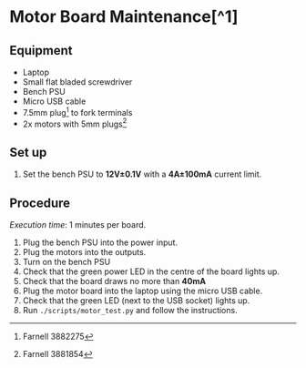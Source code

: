 # Motor Board Maintenance[^1]

## Equipment

 * Laptop
 * Small flat bladed screwdriver
 * Bench PSU
 * Micro USB cable
 * 7.5mm plug[^2] to fork terminals
 * 2x motors with 5mm plugs[^3]

## Set up

 1. Set the bench PSU to **12V±0.1V** with a **4A±100mA** current limit.

## Procedure

*Execution time*: 1 minutes per board.

 1. Plug the bench PSU into the power input.
 1. Plug the motors into the outputs.
 1. Turn on the bench PSU
 1. Check that the green power LED in the centre of the board lights up.
 1. Check that the board draws no more than **40mA**
 1. Plug the motor board into the laptop using the micro USB cable.
 1. Check that the green LED (next to the USB socket) lights up.
 1. Run `./scripts/motor_test.py` and follow the instructions.

[^2]: Farnell 3882275
[^3]: Farnell 3881854
